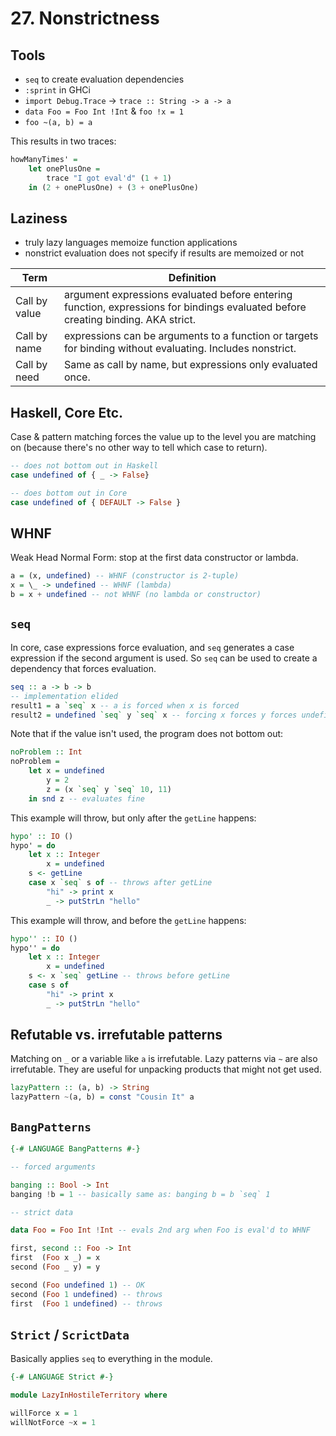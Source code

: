 # 27. Nonstrictness

## Tools

- `seq` to create evaluation dependencies
- `:sprint` in GHCi
- `import Debug.Trace` -> `trace :: String -> a -> a`
- `data Foo = Foo Int !Int` & `foo !x = 1`
- `foo ~(a, b) = a`

This results in two traces:

```hs
howManyTimes' =
    let onePlusOne =
        trace "I got eval'd" (1 + 1)
    in (2 + onePlusOne) + (3 + onePlusOne)
```

## Laziness

- truly lazy languages memoize function applications
- nonstrict evaluation does not specify if results are memoized or not

Term          | Definition
--------------|-----------
Call by value | argument expressions evaluated before entering function, expressions for bindings evaluated before creating binding. AKA strict.
Call by name  | expressions can be arguments to a function or targets for binding without evaluating. Includes nonstrict.
Call by need  | Same as call by name, but expressions only evaluated once.

## Haskell, Core Etc.

Case & pattern matching forces the value up to the level you are matching on (because there's no other way to tell which case to return).

```hs
-- does not bottom out in Haskell
case undefined of { _ -> False}

-- does bottom out in Core
case undefined of { DEFAULT -> False }
```

## WHNF

Weak Head Normal Form: stop at the first data constructor or lambda.

```hs
a = (x, undefined) -- WHNF (constructor is 2-tuple)
x = \_ -> undefined -- WHNF (lambda)
b = x + undefined -- not WHNF (no lambda or constructor)
```

## `seq`

In core, case expressions force evaluation, and `seq` generates a case expression if the second argument is used. So `seq` can be used to create a dependency that forces evaluation.

```hs
seq :: a -> b -> b
-- implementation elided
result1 = a `seq` x -- a is forced when x is forced
result2 = undefined `seq` y `seq` x -- forcing x forces y forces undefined
```

Note that if the value isn't used, the program does not bottom out:

```hs
noProblem :: Int
noProblem =
    let x = undefined
        y = 2
        z = (x `seq` y `seq` 10, 11)
    in snd z -- evaluates fine
```

This example will throw, but only after the `getLine` happens:

```hs
hypo' :: IO ()
hypo' = do
    let x :: Integer
        x = undefined
    s <- getLine
    case x `seq` s of -- throws after getLine
        "hi" -> print x
        _ -> putStrLn "hello"
```

This example will throw, and before the `getLine` happens:

```hs
hypo'' :: IO ()
hypo'' = do
    let x :: Integer
        x = undefined
    s <- x `seq` getLine -- throws before getLine
    case s of
        "hi" -> print x
        _ -> putStrLn "hello"
```

## Refutable vs. irrefutable patterns

Matching on `_` or a variable like `a` is irrefutable. Lazy patterns via `~` are also irrefutable. They are useful for unpacking products that might not get used.

```hs
lazyPattern :: (a, b) -> String
lazyPattern ~(a, b) = const "Cousin It" a
```

## `BangPatterns`

```hs
{-# LANGUAGE BangPatterns #-}

-- forced arguments

banging :: Bool -> Int
banging !b = 1 -- basically same as: banging b = b `seq` 1

-- strict data

data Foo = Foo Int !Int -- evals 2nd arg when Foo is eval'd to WHNF

first, second :: Foo -> Int
first  (Foo x _) = x
second (Foo _ y) = y

second (Foo undefined 1) -- OK
second (Foo 1 undefined) -- throws
first  (Foo 1 undefined) -- throws
```

## `Strict` / `ScrictData`

Basically applies `seq` to everything in the module.

```hs
{-# LANGUAGE Strict #-}

module LazyInHostileTerritory where

willForce x = 1
willNotForce ~x = 1
```
